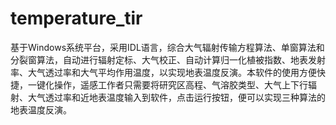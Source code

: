 # temperature_tir
基于Windows系统平台，采用IDL语言，综合大气辐射传输方程算法、单窗算法和分裂窗算法，自动进行辐射定标、大气校正、自动计算归一化植被指数、地表发射率、大气透过率和大气平均作用温度，以实现地表温度反演。本软件的使用方便快捷，一键化操作，遥感工作者只需要将研究区高程、气溶胶类型、大气上下行辐射、大气透过率和近地表温度输入到软件，点击运行按钮，便可以实现三种算法的地表温度反演。
